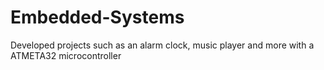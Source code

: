 # Embedded-Systems
Developed projects such as an alarm clock, music player and more with a ATMETA32 microcontroller
